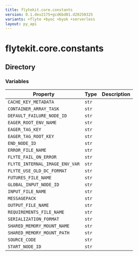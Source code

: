 ```yaml
---
title: flytekit.core.constants
version: 0.1.dev2175+gcd6bd01.d20250325
variants: +flyte +byoc +byok +serverless
layout: py_api
---
```


# flytekit.core.constants

## Directory

### Variables

| Property | Type | Description |
|-|-|-|
| `CACHE_KEY_METADATA` | `str` |  |
| `CONTAINER_ARRAY_TASK` | `str` |  |
| `DEFAULT_FAILURE_NODE_ID` | `str` |  |
| `EAGER_ROOT_ENV_NAME` | `str` |  |
| `EAGER_TAG_KEY` | `str` |  |
| `EAGER_TAG_ROOT_KEY` | `str` |  |
| `END_NODE_ID` | `str` |  |
| `ERROR_FILE_NAME` | `str` |  |
| `FLYTE_FAIL_ON_ERROR` | `str` |  |
| `FLYTE_INTERNAL_IMAGE_ENV_VAR` | `str` |  |
| `FLYTE_USE_OLD_DC_FORMAT` | `str` |  |
| `FUTURES_FILE_NAME` | `str` |  |
| `GLOBAL_INPUT_NODE_ID` | `str` |  |
| `INPUT_FILE_NAME` | `str` |  |
| `MESSAGEPACK` | `str` |  |
| `OUTPUT_FILE_NAME` | `str` |  |
| `REQUIREMENTS_FILE_NAME` | `str` |  |
| `SERIALIZATION_FORMAT` | `str` |  |
| `SHARED_MEMORY_MOUNT_NAME` | `str` |  |
| `SHARED_MEMORY_MOUNT_PATH` | `str` |  |
| `SOURCE_CODE` | `str` |  |
| `START_NODE_ID` | `str` |  |

